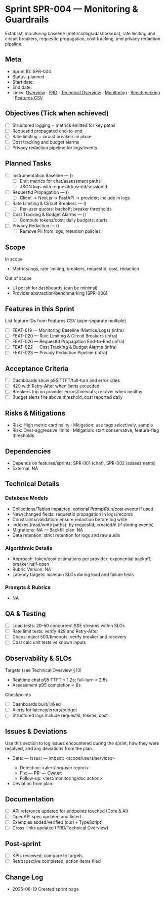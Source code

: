 # Sprint SPR-004 — Monitoring & Guardrails

Establish monitoring baseline (metrics/logs/dashboards), rate limiting and circuit breakers, requestId propagation, cost tracking, and privacy redaction pipeline.

## Meta
- Sprint ID: SPR-004
- Status: planned
- Start date: <YYYY-MM-DD>
- End date: <YYYY-MM-DD>
- Links: [Overview](./overview.md) · [PRD](../../planning/prd.md) · [Technical Overview](../../planning/technical-overview.md) · [Monitoring](../../ops/monitoring.md) · [Benchmarking](../../ops/benchmarking.md) · [Features CSV](../features.csv)

## Objectives (Tick when achieved)
- [ ] Structured logging + metrics emitted for key paths
- [ ] RequestId propagated end-to-end
- [ ] Rate limiting + circuit breakers in place
- [ ] Cost tracking and budget alarms
- [ ] Privacy redaction pipeline for logs/events

## Planned Tasks
- [ ] Instrumentation Baseline — <owner> (<estimate>)
   - [ ] Emit metrics for chat/assessment paths
   - [ ] JSON logs with requestId/userId/sessionId
- [ ] RequestId Propagation — <owner> (<estimate>)
   - [ ] Client → Next.js → FastAPI → provider; include in logs
- [ ] Rate Limiting & Circuit Breakers — <owner> (<estimate>)
   - [ ] Per-user quotas; backoff; breaker thresholds
- [ ] Cost Tracking & Budget Alarms — <owner> (<estimate>)
   - [ ] Compute tokens/cost; daily budgets; alerts
- [ ] Privacy Redaction — <owner> (<estimate>)
   - [ ] Remove PII from logs; retention policies

## Scope
In scope
- Metrics/logs, rate limiting, breakers, requestId, cost, redaction

Out of scope
- UI polish for dashboards (can be minimal)
- Provider abstraction/benchmarking (SPR-006)

## Features in this Sprint
List feature IDs from Features CSV (pipe-separate multiple)
- [ ] FEAT-019 — Monitoring Baseline (Metrics/Logs) (infra)
- [ ] FEAT-020 — Rate Limiting & Circuit Breakers (infra)
- [ ] FEAT-026 — RequestId Propagation End-to-End (infra)
- [ ] FEAT-022 — Cost Tracking & Budget Alarms (infra)
- [ ] FEAT-023 — Privacy Redaction Pipeline (infra)

## Acceptance Criteria
- [ ] Dashboards show p95 TTFT/full-turn and error rates
- [ ] 429 with Retry-After when limits exceeded
- [ ] Breakers trip on provider errors/timeouts; recover when healthy
- [ ] Budget alerts fire above threshold; cost reported daily

## Risks & Mitigations
- Risk: High metric cardinality · Mitigation: use tags selectively, sample
- Risk: Over-aggressive limits · Mitigation: start conservative, feature-flag thresholds

## Dependencies
- Depends on features/sprints: SPR-001 (chat), SPR-002 (assessments)
- External: NA

## Technical Details
### Database Models
- Collections/Tables impacted: optional PromptRun/cost events if used
- New/changed fields: requestId propagation in logs/records
- Constraints/validation: ensure redaction before log write
- Indexes (read/write paths): by requestId, createdAt (if storing events)
- Migrations: NA — Backfill plan: NA
- Data retention: strict retention for logs and raw audio

### Algorithmic Details
- Approach: token/cost estimations per provider; exponential backoff; breaker half-open
- Rubric Version: NA
- Latency targets: maintain SLOs during load and failure tests

### Prompts & Rubrics
- NA

## QA & Testing
- [ ] Load tests: 20–50 concurrent SSE streams within SLOs
- [ ] Rate limit tests: verify 429 and Retry-After
- [ ] Chaos: inject 500/timeouts; verify breaker and recovery
- [ ] Cost calc unit tests vs known inputs

## Observability & SLOs
Targets (see Technical Overview §10)
- Realtime chat p95 TTFT < 1.2s; full-turn < 2.5s
- Assessment p95 completion < 8s

Checkpoints
- [ ] Dashboards built/linked
- [ ] Alerts for latency/errors/budget
- [ ] Structured logs include requestId, tokens, cost

## Issues & Deviations
Use this section to log issues encountered during the sprint, how they were resolved, and any deviations from the plan.

- Date: <YYYY-MM-DD> — Issue: <short summary> — Impact: <scope/users/services>
  - Detection: <alert/log/user report>
  - Fix: <what changed> — PR: <link> — Owner: <name>
  - Follow-up: <test/monitoring/doc action>
- Deviation from plan: <what changed and why>

## Documentation
- [ ] API reference updated for endpoints touched (Core & AI)
- [ ] OpenAPI spec updated and linted
- [ ] Examples added/verified (curl + TypeScript)
- [ ] Cross-links updated (PRD/Technical Overview)

## Post-sprint
- [ ] KPIs reviewed; compare to targets
- [ ] Retrospective completed; action items filed

## Change Log
- 2025-08-19 Created sprint page
